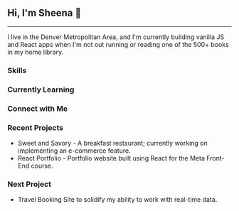 ## Hi, I'm Sheena 👋
<hr/>
I live in the Denver Metropolitan Area, and I'm currently building vanilla JS and React apps when I'm not out running or reading one of the 500+ books in my home library.

### Skills

### Currently Learning

### Connect with Me
<a href="mailto:shba2504@gmail.com"></a>

### Recent Projects
- Sweet and Savory - A breakfast restaurant; currently working on implementing an e-commerce feature.
- React Portfolio - Portfolio website built using React for the Meta Front-End course.

### Next Project
- Travel Booking Site to solidify my ability to work with real-time data.

<!--
- 🔭 I’m currently working on ...
- 👯 I’m looking to collaborate on ...
- 🤔 I’m looking for help with ...
- 💬 Ask me about ...
- 📫 How to reach me: ...
- 😄 Pronouns: ...
- ⚡ Fun fact: ...
-->
